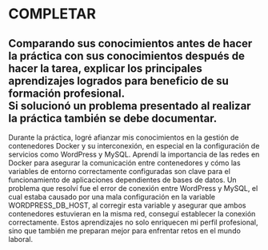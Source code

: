 # COMPLETAR  
Comparando sus conocimientos antes de hacer la práctica con sus conocimientos después de hacer la tarea, explicar los principales aprendizajes logrados para beneficio de su formación profesional.  
Si solucionó un problema presentado al realizar la práctica también se debe documentar.
---
Durante la práctica, logré afianzar mis conocimientos en la gestión de contenedores Docker y su interconexión, en especial en la configuración de servicios como WordPress y MySQL. Aprendí la importancia de las redes en Docker para asegurar la comunicación entre contenedores y cómo las variables de entorno correctamente configuradas son clave para el funcionamiento de aplicaciones dependientes de bases de datos. Un problema que resolví fue el error de conexión entre WordPress y MySQL, el cual estaba causado por una mala configuración en la variable WORDPRESS_DB_HOST, al corregir esta variable y asegurar que ambos contenedores estuvieran en la misma red, conseguí establecer la conexión correctamente. Estos aprendizajes no solo enriquecen mi perfil profesional, sino que también me preparan mejor para enfrentar retos en el mundo laboral.
